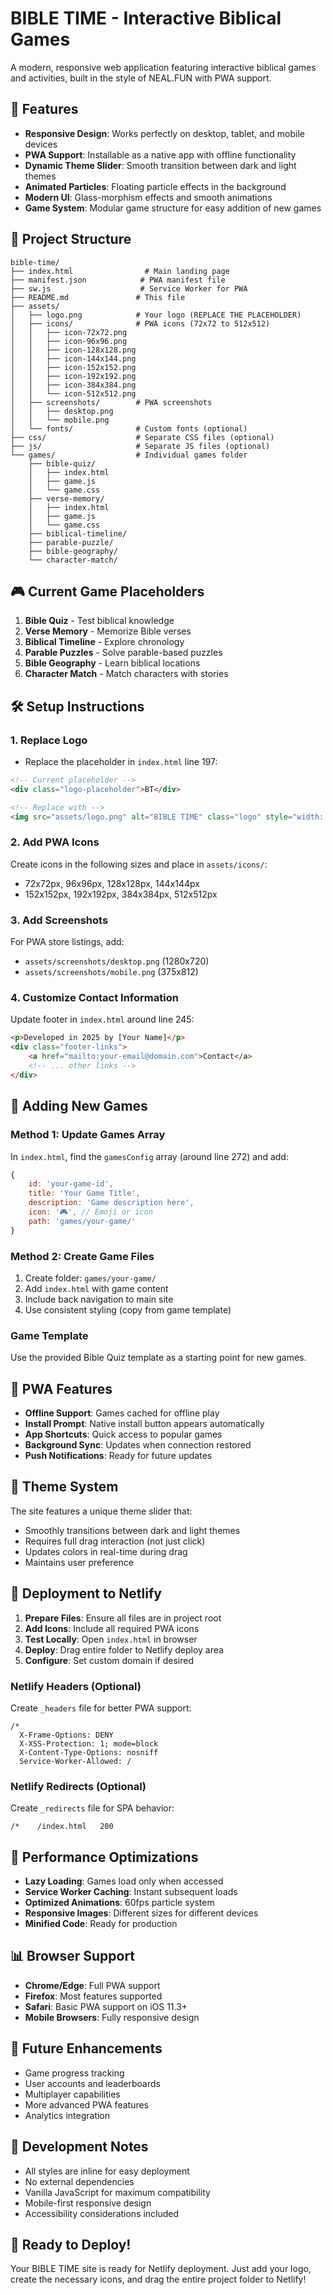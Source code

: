 # BIBLE TIME - Interactive Biblical Games

A modern, responsive web application featuring interactive biblical games and activities, built in the style of NEAL.FUN with PWA support.

## 🚀 Features

- **Responsive Design**: Works perfectly on desktop, tablet, and mobile devices
- **PWA Support**: Installable as a native app with offline functionality
- **Dynamic Theme Slider**: Smooth transition between dark and light themes
- **Animated Particles**: Floating particle effects in the background
- **Modern UI**: Glass-morphism effects and smooth animations
- **Game System**: Modular game structure for easy addition of new games

## 📁 Project Structure

```
bible-time/
├── index.html                # Main landing page
├── manifest.json            # PWA manifest file
├── sw.js                    # Service Worker for PWA
├── README.md               # This file
├── assets/
│   ├── logo.png            # Your logo (REPLACE THE PLACEHOLDER)
│   ├── icons/              # PWA icons (72x72 to 512x512)
│   │   ├── icon-72x72.png
│   │   ├── icon-96x96.png
│   │   ├── icon-128x128.png
│   │   ├── icon-144x144.png
│   │   ├── icon-152x152.png
│   │   ├── icon-192x192.png
│   │   ├── icon-384x384.png
│   │   └── icon-512x512.png
│   ├── screenshots/        # PWA screenshots
│   │   ├── desktop.png
│   │   └── mobile.png
│   └── fonts/              # Custom fonts (optional)
├── css/                    # Separate CSS files (optional)
├── js/                     # Separate JS files (optional)
└── games/                  # Individual games folder
    ├── bible-quiz/
    │   ├── index.html
    │   ├── game.js
    │   └── game.css
    ├── verse-memory/
    │   ├── index.html
    │   ├── game.js
    │   └── game.css
    ├── biblical-timeline/
    ├── parable-puzzle/
    ├── bible-geography/
    └── character-match/
```

## 🎮 Current Game Placeholders

1. **Bible Quiz** - Test biblical knowledge
2. **Verse Memory** - Memorize Bible verses
3. **Biblical Timeline** - Explore chronology
4. **Parable Puzzles** - Solve parable-based puzzles
5. **Bible Geography** - Learn biblical locations
6. **Character Match** - Match characters with stories

## 🛠️ Setup Instructions

### 1. Replace Logo
- Replace the placeholder in `index.html` line 197:
```html
<!-- Current placeholder -->
<div class="logo-placeholder">BT</div>

<!-- Replace with -->
<img src="assets/logo.png" alt="BIBLE TIME" class="logo" style="width: 50px; height: 50px; border-radius: 10px;">
```

### 2. Add PWA Icons
Create icons in the following sizes and place in `assets/icons/`:
- 72x72px, 96x96px, 128x128px, 144x144px
- 152x152px, 192x192px, 384x384px, 512x512px

### 3. Add Screenshots
For PWA store listings, add:
- `assets/screenshots/desktop.png` (1280x720)
- `assets/screenshots/mobile.png` (375x812)

### 4. Customize Contact Information
Update footer in `index.html` around line 245:
```html
<p>Developed in 2025 by [Your Name]</p>
<div class="footer-links">
    <a href="mailto:your-email@domain.com">Contact</a>
    <!-- ... other links -->
</div>
```

## 🎯 Adding New Games

### Method 1: Update Games Array
In `index.html`, find the `gamesConfig` array (around line 272) and add:

```javascript
{
    id: 'your-game-id',
    title: 'Your Game Title',
    description: 'Game description here',
    icon: '🎮', // Emoji or icon
    path: 'games/your-game/'
}
```

### Method 2: Create Game Files
1. Create folder: `games/your-game/`
2. Add `index.html` with game content
3. Include back navigation to main site
4. Use consistent styling (copy from game template)

### Game Template
Use the provided Bible Quiz template as a starting point for new games.

## 📱 PWA Features

- **Offline Support**: Games cached for offline play
- **Install Prompt**: Native install button appears automatically
- **App Shortcuts**: Quick access to popular games
- **Background Sync**: Updates when connection restored
- **Push Notifications**: Ready for future updates

## 🎨 Theme System

The site features a unique theme slider that:
- Smoothly transitions between dark and light themes
- Requires full drag interaction (not just click)
- Updates colors in real-time during drag
- Maintains user preference

## 🚀 Deployment to Netlify

1. **Prepare Files**: Ensure all files are in project root
2. **Add Icons**: Include all required PWA icons
3. **Test Locally**: Open `index.html` in browser
4. **Deploy**: Drag entire folder to Netlify deploy area
5. **Configure**: Set custom domain if desired

### Netlify Headers (Optional)
Create `_headers` file for better PWA support:
```
/*
  X-Frame-Options: DENY
  X-XSS-Protection: 1; mode=block
  X-Content-Type-Options: nosniff
  Service-Worker-Allowed: /
```

### Netlify Redirects (Optional)
Create `_redirects` file for SPA behavior:
```
/*    /index.html   200
```

## 🔧 Performance Optimizations

- **Lazy Loading**: Games load only when accessed
- **Service Worker Caching**: Instant subsequent loads
- **Optimized Animations**: 60fps particle system
- **Responsive Images**: Different sizes for different devices
- **Minified Code**: Ready for production

## 📊 Browser Support

- **Chrome/Edge**: Full PWA support
- **Firefox**: Most features supported
- **Safari**: Basic PWA support on iOS 11.3+
- **Mobile Browsers**: Fully responsive design

## 🔄 Future Enhancements

- Game progress tracking
- User accounts and leaderboards
- Multiplayer capabilities
- More advanced PWA features
- Analytics integration

## 📝 Development Notes

- All styles are inline for easy deployment
- No external dependencies
- Vanilla JavaScript for maximum compatibility
- Mobile-first responsive design
- Accessibility considerations included

## 🎉 Ready to Deploy!

Your BIBLE TIME site is ready for Netlify deployment. Just add your logo, create the necessary icons, and drag the entire project folder to Netlify!
